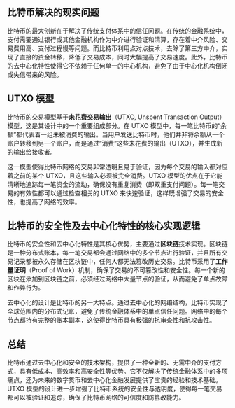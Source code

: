 ## 比特币解决的现实问题

比特币的最大创新在于解决了传统支付体系中的信任问题。在传统的金融系统中，支付需要通过银行或其他金融机构作为中介进行验证和清算，存在着中介风险、交易费用高、支付过程慢等问题。而比特币利用点对点技术，去除了第三方中介，实现了直接的资金转移，降低了交易成本，同时大幅提高了交易速度。此外，比特币的去中心化特性使得它不依赖于任何单一的中心机构，避免了由于中心化机构倒闭或失信带来的风险。

## UTXO 模型

比特币的交易模型基于**未花费交易输出**（UTXO, Unspent Transaction Output）模型，这是其设计中的一个重要组成部分。在 UTXO 模型中，每一笔比特币的“余额”都代表着一组未被消费的输出。当用户发送比特币时，他们并非将余额从一个账户转移到另一个账户，而是通过“消费”这些未花费的输出（UTXO），并生成新的输出给接收者。

这一模型使得比特币网络的交易非常透明且易于验证，因为每个交易的输入都对应着之前的某个 UTXO，且这些输入必须被完全消费。UTXO 模型的优点在于它能清晰地追踪每一笔资金的流动，确保没有重复消费（即双重支付问题）。每一笔交易的有效性都可以通过检查相关的 UTXO 来快速验证，这样既增强了交易的安全性，也提高了网络的效率。

## 比特币的安全性及去中心化特性的核心实现逻辑

比特币的安全性和去中心化特性是其核心优势，主要通过**区块链**技术实现。区块链是一种分布式账本，每一笔交易都会通过网络中的多个节点进行验证，并且所有交易记录都被永久存储在区块链中，任何人都无法篡改历史交易。比特币采用了**工作量证明**（Proof of Work）机制，确保了交易的不可篡改性和安全性。每一个新的区块在添加到区块链之前，必须经过网络中大量节点的验证，从而避免了单点故障和作弊行为。

去中心化的设计是比特币的另一大特点。通过去中心化的网络结构，比特币实现了全球范围内的分布式记账，避免了传统金融体系中的单点信任问题。网络中的每个节点都持有完整的账本副本，这使得比特币具有极强的抗审查性和抗攻击性。

## 总结

比特币通过去中心化和安全的技术架构，提供了一种全新的、无需中介的支付方式，具有低成本、高效率和高安全性等优势。它不仅解决了传统金融体系中的多项痛点，还为未来的数字货币和去中心化金融发展提供了宝贵的经验和技术基础。UTXO 模型的设计进一步增强了比特币系统的安全性与透明度，使得每一笔交易都可以被验证和追踪，确保了比特币网络的可信度和防篡改能力。
